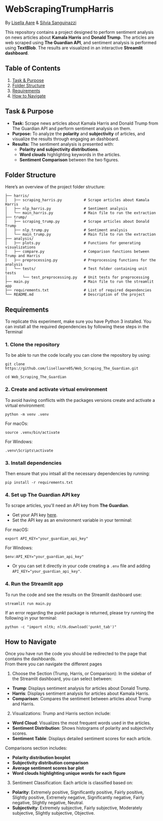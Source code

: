 # WebScrapingTrumpHarris

By [Lisella Aare](https://www.linkedin.com/in/lisell-aare/) & [Silvia Sanguinazzi](https://www.linkedin.com/in/silvia-sanguinazzi-395b34209/)

This repository contains a project designed to perform sentiment analysis on news articles about **Kamala Harris** and **Donald Trump**. The articles are web scraped using **The Guardian API**, and sentiment analysis is performed using **TextBlob**. The results are visualized in an interactive **Streamlit dashboard**.

## Table of Contents
1. [Task & Purpose](#task--purpose)
2. [Folder Structure](#folder-structure)
3. [Requirements](#requirements)
4. [How to Navigate](#how-to-navigate)

## Task & Purpose
- **Task:** Scrape news articles about Kamala Harris and Donald Trump from The Guardian API and perform sentiment analysis on them.
- **Purpose:** To analyze the **polarity** and **subjectivity** of articles, and visualize the results through engaging an dashboard.
- **Results:** The sentiment analysis is presented with:
  - **Polarity and subjectivity distributions**.
  - **Word clouds** highlighting keywords in the articles.
  - **Sentiment Comparison** between the two figures.

## Folder Structure

Here’s an overview of the project folder structure:

```
├── harris/
│   ├── scraping_harris.py          # Scrape articles about Kamala Harris
│   ├── nlp_harris.py               # Sentiment analysis 
│   └── main_harris.py              # Main file to run the extraction
├── trump/
│   ├── scraping_trump.py           # Scrape articles about Donald Trump
│   ├── nlp_trump.py                # Sentiment analysis 
│   └── main_trump.py               # Main file to run the extraction
├── analysis/  
│   ├── plots.py                    # Functions for generating visualizations
│   ├── compare.py                  # Comparison functions between Trump and Harris
│   ├── preprocessing.py            # Preprocessing functions for the analysis
│   └── tests/                      # Test folder containing unit tests
│       └── test_preprocessing.py   # Unit tests for preprocessing
├── main.py                         # Main file to run the streamlit app
├── requirements.txt                # List of required dependencies
└── README.md                       # Description of the project
```

## Requirements

To replicate this experiment, make sure you have Python 3 installed. You can install all the required dependencies by following these steps in the Terminal

### 1. Clone the repository
To be able to run the code locally you can clone the repository by using:
```
git clone https://github.com/lisellaare05/Web_Scraping_The_Guardian.git
```
```
cd Web_Scraping_The_Guardian
```

### 2. Create and activate virtual environment
To avoid having conflicts with the packages versions create and activate a virtual environment:
```
python -m venv .venv
```

For macOs:
```
source .venv/bin/activate
```

For Windows:
```
.venv\Scripts\activate
```
### 3. Install dependencies
Then ensure that you intsall all the necessary dependencies by running:
```
pip install -r requirements.txt
```

### 4. Set up The Guardian API key
To scrape articles, you'll need an API key from **The Guardian**.

- Get your API key [here](https://open-platform.theguardian.com/access/).
- Set the API key as an environment variable in your terminal:
  
For macOS:
```
export API_KEY="your_guardian_api_key"
```
For Windows:
```
$env:API_KEY="your_guardian_api_key"
```
- Or you can set it directly in your code creating a ```.env``` file and adding ```API_KEY="your_guardian_api_key"```.

### 4. Run the Streamlit app
To run the code and see the results on the Streamlit dashboard use:
```
streamlit run main.py
```
If an error regarding the punkt package is returned, please try running the following in your terminal:
```
python -c "import nltk; nltk.download('punkt_tab')"
```

## How to Navigate
Once you have run the code you should be redirected to the page that contains the dashboards.  
From there you can navigate the different pages

1. Choose the Section (Trump, Harris, or Comparison):
In the sidebar of the Streamlit dashboard, you can select between:
- **Trump**: Displays sentiment analysis for articles about Donald Trump.
- **Harris**: Displays sentiment analysis for articles about Kamala Harris.
- **Comparison**: Compares the sentiment between articles about Trump and Harris.

2. Visualizations:
Trump and Harris section include:
- **Word Cloud**: Visualizes the most frequent words used in the articles.
- **Sentiment Distribution**: Shows histograms of polarity and subjectivity scores.
- **Sentiment Table**: Displays detailed sentiment scores for each article.

Comparisons section includes:
- **Polarity distribution boxplot**
- **Subjectivity distribution comparison**
- **Average sentiment scores bar plot**
- **Word clouds highlighting unique words for each figure**

3. Sentiment Classification:
Each article is classified based on:
- **Polarity**: Extremely positive, Significantly positive, Fairly positive, Slightly positive, Extremely negative, Significantly negative, Fairly negative, Slightly negative, Neutral.
- **Subjectivity**: Extremely subjective, Fairly subjective, Moderately subjective, Slightly subjective, Objective.


